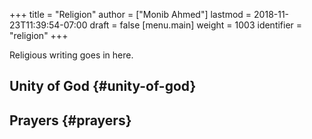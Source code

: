 +++
title = "Religion"
author = ["Monib Ahmed"]
lastmod = 2018-11-23T11:39:54-07:00
draft = false
[menu.main]
  weight = 1003
  identifier = "religion"
+++

Religious writing goes in here.


## Unity of God {#unity-of-god}


## Prayers {#prayers}
